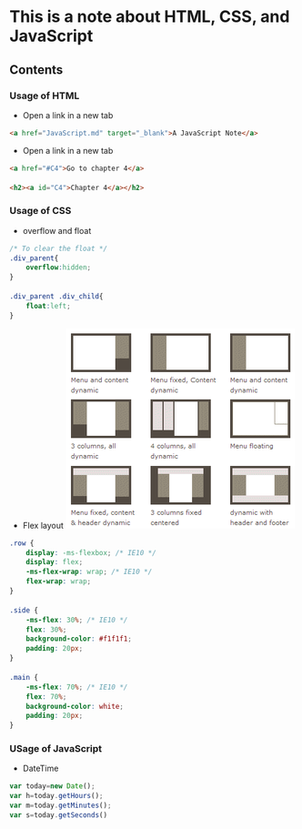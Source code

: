 # This is a note about HTML, CSS, and JavaScript

## Contents

### Usage of HTML
* Open a link in a new tab
```html
<a href="JavaScript.md" target="_blank">A JavaScript Note</a>
```
* Open a link in a new tab
```html
<a href="#C4">Go to chapter 4</a>

<h2><a id="C4">Chapter 4</a></h2>
```
### Usage of CSS
* overflow and float

```css
/* To clear the float */
.div_parent{
    overflow:hidden;
}

.div_parent .div_child{
    float:left;
}
```

* Flex layout
![Flex](images/flex.gif)
```css
.row {
    display: -ms-flexbox; /* IE10 */
    display: flex;
    -ms-flex-wrap: wrap; /* IE10 */
    flex-wrap: wrap;
}

.side {
    -ms-flex: 30%; /* IE10 */
    flex: 30%;
    background-color: #f1f1f1;
    padding: 20px;
}

.main {   
    -ms-flex: 70%; /* IE10 */
    flex: 70%;
    background-color: white;
    padding: 20px;
}
```

### USage of JavaScript

* DateTime
```js
var today=new Date();
var h=today.getHours();
var m=today.getMinutes();
var s=today.getSeconds()
```

